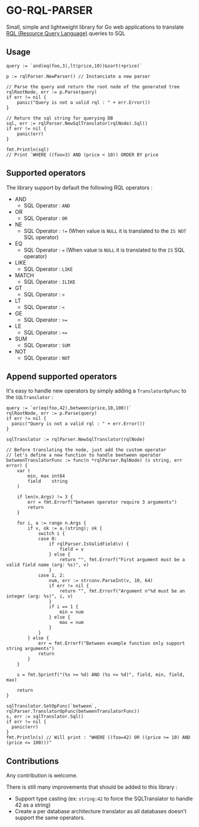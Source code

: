 # GO-RQL-PARSER
Small, simple and lightweight library for Go web applications to translate [RQL (Resource Query Language)](http://www.persvr.org/rql/) queries to SQL

## Usage

    query := `and(eq(foo,3),lt(price,10))&sort(+price)`
    
    p := rqlParser.NewParser() // Instanciate a new parser

    // Parse the query and return the root node of the generated tree
	rqlRootNode, err := p.Parse(query) 
	if err != nil {
		panic("Query is not a valid rql : " + err.Error())
	}
	
	// Return the sql string for querying DB
	sql, err := rqlParser.NewSqlTranslator(rqlNode).Sql()
	if err != nil {
		panic(err)
	}
	
	fmt.Println(sql) 
	// Print `WHERE ((foo=3) AND (price < 10)) ORDER BY price

## Supported operators
The library support by default the following RQL operators :
 
 - AND
   - SQL Operator : `AND`
 - OR
   - SQL Operator : `OR` 
 - NE 
	 - SQL Operator : `!=` (When value is `NULL` it is translated to the `IS NOT` SQL operator)
 - EQ
	 - SQL Operator : `=` (When value is `NULL` it is translated to the `IS` SQL operator)
 - LIKE
	 - SQL Operator : `LIKE`
 - MATCH
	- SQL Operator : `ILIKE`
 - GT 
	- SQL Operator : `>`
 - LT
 	- SQL Operator : `<`
 - GE
 	- SQL Operator : `>=`
 - LE
 	- SQL Operator : `<=`
 - SUM
 	- SQL Operator : `SUM`
 - NOT
 	- SQL Operator : `NOT`

## Append supported operators
It's easy to handle new operators by simply adding a `TranslatorOpFunc` to the `SQLTranslator` :
    
    query := `or(eq(foo,42),between(price,10,100))`
    rqlRootNode, err := p.Parse(query) 
    if err != nil { 
      panic("Query is not a valid rql : " + err.Error()) 
    }

    sqlTranslator := rqlParser.NewSqlTranslator(rqlNode)
    
    // Before translating the node, just add the custom operator
    // let's define a new function to handle beetween operator
	betweenTranslatorFunc := func(n *rqlParser.RqlNode) (s string, err error) {
		var (
			min, max int64
			field    string
		)

		if len(n.Args) != 3 {
			err = fmt.Errorf("between operator require 3 arguments")
			return
		}

		for i, a := range n.Args {
			if v, ok := a.(string); ok {
				switch i {
				case 0:
					if rqlParser.IsValidField(v) {
						field = v
					} else {
						return "", fmt.Errorf("First argument must be a valid field name (arg: %s)", v)
					}
				case 1, 2:
					num, err := strconv.ParseInt(v, 10, 64)
					if err != nil {
						return "", fmt.Errorf("Argument n°%d must be an integer (arg: %s)", i, v)
					}
					if i == 1 {
						min = num
					} else {
						max = num
					}
				}
			} else {
				err = fmt.Errorf("Between example function only support string arguments")
				return
			}
		}

		s = fmt.Sprintf("(%s >= %d) AND (%s <= %d)", field, min, field, max)

		return
	}
    
    sqlTranslator.SetOpFunc(`between`, rqlParser.TranslatorOpFunc(betweenTranslatorFunc))
    s, err := sqlTranslator.Sql() 
    if err != nil { 
      panic(err) 
    }
    fmt.Println(s) // Will print : "WHERE ((foo=42) OR ((price >= 10) AND (price <= 100)))"

## Contributions

Any contribution is welcome. 

There is still many improvements that should be added to this library :
- Support type casting (ex: `string:42` to force the SQLTranslator to handle 42 as a string)
- Create a per database architecture translator as all databases doesn't support the same operators.
